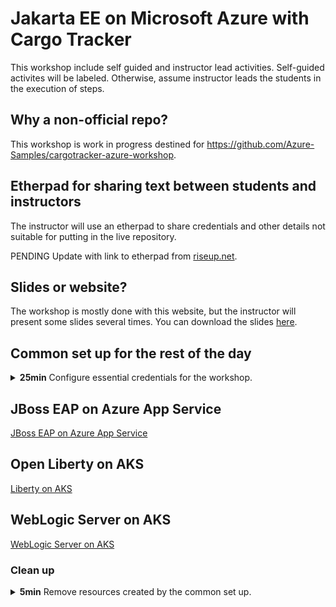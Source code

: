 # Jakarta EE on Microsoft Azure with Cargo Tracker

This workshop include self guided and instructor lead activities.
Self-guided activites will be labeled.  Otherwise, assume instructor
leads the students in the execution of steps.

## Why a non-official repo?

This workshop is work in progress destined for https://github.com/Azure-Samples/cargotracker-azure-workshop.

## Etherpad for sharing text between students and instructors

The instructor will use an etherpad to share credentials and other
details not suitable for putting in the live repository.

PENDING Update with link to etherpad from [riseup.net](https://pad.riseup.net/).

## Slides or website?

The workshop is mostly done with this website, but the instructor will
present some slides several times.  You can download the slides [here](burns_ahlgrimm_javaland.pdf).

## Common set up for the rest of the day

<details>
  <summary>
    <b>25min</b> Configure essential credentials for the workshop.
  </summary>
  
### Set up for JBoss EAP

1. Do section 1 from the JBoss EAP workshop. [https://github.com/Azure-Samples/workshop-migrate-jboss-on-app-service/blob/main/instructions/1-environment-setup.md](https://github.com/Azure-Samples/workshop-migrate-jboss-on-app-service/blob/main/instructions/1-environment-setup.md)

### Set up for Open Liberty 

1. ~~**10min** **Self-guided**. Activate your azure pass to create your subscription.~~

1. **5min** **Self-guided**. Make sure Azure Cloud Shell works in your subscription.

   - [Cloud Shell overview]({{ site.data.var.docsMicrosoftCom }}/azure/cloud-shell/overview)
   - We will be using the **bash** variant of Azure Cloud Shell.
   
   - The first time you open the cloud shell, you must accept creating
     some cloud storage within your subscription.

1. **10min** **Self-guided**. Perform set up steps in your Azure Cloud Shell.

   1. Make a fork of the workshop repo [https://github.com/{{ site.data.var.repoOwner }}/{{ site.data.var.repoPath }}](https://github.com/{{ site.data.var.repoOwner }}/{{ site.data.var.repoPath }}).

   2. Enable GitHub Actions in the fork.
   
      a. Select the **Actions** tab.
      
      b. You may need to click a big green "I understand my workflows, go ahead and enable them" button.

   3. In the Azure Cloud Shell, do `gh auth login`.
   
      a. Select **GitHub.com**.

      a. Select **SSH**

      b. Generate a new SSH key **Yes**.
      
      b. Select **Login with a web browser**.
      
      c. Copy the code.
      
      c. If the browser fails to open, select the hyperlink in the
      Cloud Shell, or copy paste it to a new tab.
      
      d. Paste the code into the GitHub tab.
      
      e. If you are logged in successfully, you should see something
      like the following in your Cloud Shell.
      
         ```bash
         ✓ Authentication complete.
         - gh config set -h github.com git_protocol ssh
         ✓ Configured git protocol
         ✓ Uploaded the SSH key to your GitHub account: /home/cf9af31d-cea6-4763-b8f2-3ded0806/.ssh/id_ed25519.pub
         ✓ Logged in as edburns
         ```

   4. `gh repo clone` the fork using SSH **NOT HTTPS**.
   
      ```bash
      gh repo clone git@github.com:<your github name>/{{ site.data.var.repoPath }}.git
      ```
      
   4. Say `yes` to the SSH question.

   5. `cd {{ site.data.var.repoPath }}/.github/workflows/`

   6. Run the `setup.sh` script and answer the prompts.
   
      a. Instructor will put any shared credentials necessary in the
         Etherpad.
         
      a. You may need to use Ctrl-Shift-v to paste into the Cloud Shell.
         
      b. For the `Enter owner/reponame` enter your github username and
      the `{{ site.data.var.repoPath }}`. This allows the script to
      set GitHub Actions repository secrets.
         
      c. Copy the entire output of the script to a text file and save
      it.  You might need to refer to the contents to allow the
      instructor to help you if you get stuck.  Also, if the Cloud
      Shell is allowed to time out, you will need these values.
      Finally, the disambiguation prefix is used by another script to
      remove the resources at the of day.
   
1. **15min** Perform additional set up steps in the Azure Portal [https://aka.ms/publicportal](https://aka.ms/publicportal)
   
   The instructor will direct you to perform the following steps.
   
   1. In the Portal toolbar, select Azure Active Directory. The icon
      is a pyramid.
      
   1. Under **Manage**, select **Roles and administrators**.
   
   1. In the textfield labeled **Search by name or description**,
      without pressing enter, type **Directory readers**.  When the
      auto-suggest fills in, select **Directory readers**.
      
   1. Select **+ Add assignments**.
   
   1. In the textfield labeled **Search**, enter the prefix you
      entered for the first question in the `setup.sh`.  In the
      suggestions, be sure to select the one right one.  You need the
      one that ends in `u`.  The `u` is for User Assigned Managed
      Identity.  It will match the format `<prefix>mmyyu` where `mmyy`
      is today's date in mmyy format.
      
      
   1. Select **Add**.
   
   1. In the Portal messages you should see **Successfully added assignment**.
   
   1. In the middle of the table you should see `<prefix>mmyyu`.
   
   It is very important to verify this role is correctly assigned.

   Why this is important in general?
     
      * Absolutely everything done in Azure is done under the
        authority of a "Managed Identity" concept.
        
      * This concept is implemented with a combination of two Azure
        role based access control (RBAC) technologies:
        
         - [Azure RBAC]({{ site.data.var.docsMicrosoftCom }}/azure/role-based-access-control/overview)

          - [Azure AD RBAC]({{ site.data.var.docsMicrosoftCom }}/azure/active-directory/roles/custom-overview)
            
         Why two? Evolution. This quote is about Amazon, but it
         applies to any evolving public cloud:
         
         > An analogy: Evolving a Cessna prop‐plane into a 747 jumbo
         > jet in‐flight
         
          Source: Marvin Theimer, Amazon Web Services LLC at [ACM
          SigOPS
          2009](https://www.cs.cornell.edu/projects/ladis2009/talks/theimer-keynote-ladis2009.pdf).
          
         For some more history, see [Classic subscription administrator roles, Azure roles, and Azure AD roles]({{ site.data.var.docsMicrosoftCom }}/azure/role-based-access-control/rbac-and-directory-admin-roles).

      * You may have heard the term "Service Principal".  Managed Identity is a more 
        modern concept built around the older concept of Service Principal.

      * For the complete documentation about managed identities, see [Overview of Managed Identities]({{ site.data.var.docsMicrosoftCom }}/azure/active-directory/managed-identities-azure-resources/overview)

         > a managed identity is a service principal of a special type
         > that can only be used with Azure resources. When the
         > managed identity is deleted, the corresponding service
         > principal is automatically removed.
         
   Why this is important for Jakarta EE on AKS
    
      * The offers we are using for Jakarta EE on AKS require a User
        Assigned Managed Identity to successfully operate.
        
</details> <!-- Common set up -->
    
## JBoss EAP on Azure App Service

[JBoss EAP on Azure App Service](https://github.com/Azure-Samples/workshop-migrate-jboss-on-app-service)

## Open Liberty on AKS

[Liberty on AKS](liberty)

## WebLogic Server on AKS

[WebLogic Server on AKS](wls)

### Clean up

<details>
  <summary>
    <b>5min</b> Remove resources created by the common set up.
  </summary>

1. In Cloud Shell,  `cd {{ site.data.var.repoPath }}/.github/workflows/`

1. `./teardown.sh`.

1. Enter the disambiguation prefix that was output from `setup.sh` and press enter.

1. The script removes any resources and repository secrets created by `setup.sh`.

1. Remove the resource groups for the database and storage account.
   These will be something like `wlsd-db-1953611437-2` and
   `wlsd-sa-1953611437-2`, respectively.

</details>

